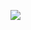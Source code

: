 <!--
-👋 Hi, I’m @Abdullah-Bashaaib
- 👀 I’m interested in ...
- 🌱 I’m currently learning ...
- 💞️ I’m looking to collaborate on ...
- 📫 How to reach me ...
- 😄 Pronouns: ...
- ⚡ Fun fact: ...
-->
<!--
Abdullah-Bashaaib/Abdullah-Bashaaib is a ✨ special ✨ repository because its `README.md` (this file) appears on your GitHub profile.
You can click the Preview link to take a look at your changes.
-->
  <img src="https://readme-typing-svg.herokuapp.com?color=833DF6&width=380&height=28&lines=Hi👋+I'm+Abdullah+Bashaaib..;IT+Student;Open-Source+Enthusiast..;Learning+In+Public..;Nice+To+Meet+You+....&center=true"></a></p>
